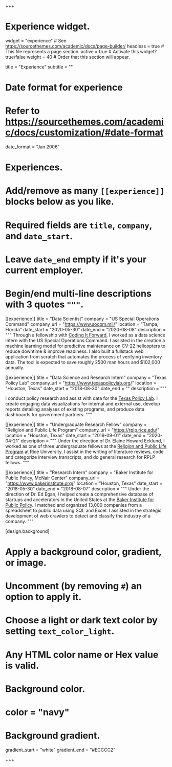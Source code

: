 +++
# Experience widget.
widget = "experience"  # See https://sourcethemes.com/academic/docs/page-builder/
headless = true  # This file represents a page section.
active = true  # Activate this widget? true/false
weight = 40  # Order that this section will appear.

title = "Experience"
subtitle = ""

# Date format for experience
#   Refer to https://sourcethemes.com/academic/docs/customization/#date-format
date_format = "Jan 2006"

# Experiences.
#   Add/remove as many `[[experience]]` blocks below as you like.
#   Required fields are `title`, `company`, and `date_start`.
#   Leave `date_end` empty if it's your current employer.
#   Begin/end multi-line descriptions with 3 quotes `"""`.
[[experience]]
  title = "Data Scientist"
  company = "US Special Operations Command"
  company_url = "https://www.socom.mil/"
  location = "Tampa, Florida"
  date_start = "2020-05-30"
  date_end = “2020-08-08"
  description = """
Through a fellowship with [Coding It Forward](https://www.codingitforward.com/), I worked as a data science intern with the US Special Operations Command. I assisted in the creation a machine learning model for predictive maintenance on CV-22 helicopters to reduce downtime & improve readiness. I also built a fullstack web application from scratch that automates the process of verifying inventory data. The tool is expected to save roughly 2500 man hours and $102,000 annually.

[[experience]]
  title = "Data Science and Research Intern"
  company = "Texas Policy Lab"
  company_url = "https://www.texaspolicylab.org/"
  location = "Houston, Texas"
  date_start = "2018-08-30"
  date_end = ""
  description = """

I conduct policy research and assist with data for the [Texas Policy Lab](https://www.texaspolicylab.org/). I create engaging data visualizations for internal and external use, develop reports detailing analyses of existing programs, and produce data dashboards for government partners. 
  """

[[experience]]
  title = "Undergraduate Research Fellow"
  company = "Religion and Public Life Program"
  company_url = "https://rplp.rice.edu/"
  location = "Houston, Texas"
  date_start = "2019-09-01"
  date_end = "2020-04-21"
  description = """
Under the direction of Dr. Elaine Howard Ecklund, I worked as one of three undergraduate fellows at the [Religion and Public Life Program](https://rplp.rice.edu/) at Rice University. I assist in the writing of literature reviews, code and categorize interview transcripts, and do general research for RPLP fellows. 
  """

[[experience]]
  title = "Research Intern"
  company = "Baker Institute for Public Policy, McNair Center"
  company_url = "https://www.bakerinstitute.org/"
  location = "Houston, Texas"
  date_start = "2018-05-30"
  date_end = "2018-08-07"
  description = """
Under the direction of Dr. Ed Egan, I helped create a comprehensive database of startups and accelerators in the United States at the [Baker Institute for Public Policy](https://www.bakerinstitute.org/). I matched and organized 13,000 companies from a spreadsheet to public data using SQL and Excel. I assisted in the strategic development of web crawlers to detect and classify the industry of a company.
  """

[design.background]
  # Apply a background color, gradient, or image.
  #   Uncomment (by removing `#`) an option to apply it.
  #   Choose a light or dark text color by setting `text_color_light`.
  #   Any HTML color name or Hex value is valid.

  # Background color.
  # color = "navy"

  # Background gradient.
  gradient_start = "white"
  gradient_end = "#ECCCC2"

+++